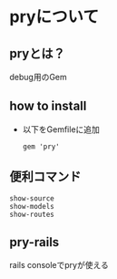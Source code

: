 # pryについて

## pryとは？
debug用のGem

## how to install
- 以下をGemfileに追加
  ```
  gem 'pry'
  ```

## 便利コマンド
```
show-source
show-models
show-routes
```

## pry-rails
rails consoleでpryが使える